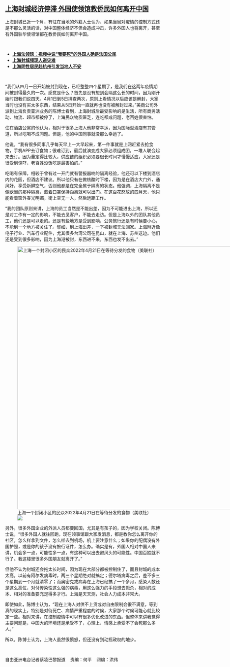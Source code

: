 <!--1651174320000-->
[上海封城经济停滞    外国使领馆教侨民如何离开中国](https://www.rfa.org/mandarin/yataibaodao/huanjing/cl2-04282022110153.html)
------

<p>上海封城已近一个月，有驻在当地的外籍人士认为，如果当局对疫情的控制方式还是不那么灵活的话，对中国整体经济不但会造成冲击，许多外国人也将离开，甚至有外国驻华使领馆都在教侨民如何离开中国。</p><p><br/></p><ul><li><a href="https://www.rfa.org/mandarin/Xinwen/10-04272022164018.html"><strong>上海法领馆：视频中说"我要死"的外国人确是法国公民</strong></a></li><li><strong><a href="https://www.rfa.org/mandarin/yataibaodao/huanjing/ql1-04282022072431.html">上海封城频现人道灾难</a></strong></li><li><strong><a href="https://www.rfa.org/mandarin/yataibaodao/huanjing/ql1-04262022052455.html">上海阴性居民赴杭州引发当地人不安</a></strong></li></ul><p><br/></p><p>“<span>我们从四月一日开始被封到现在，已经整整四</span><span></span><span>个星期了，是我们在这两年疫情期间被封得最久的一次。感觉是什么？首先是没有想到会隔这么长的时间，因为刚开始时跟我们说四</span><span></span><span>天。</span><span>4</span><span>月</span><span>1日</span><span>到</span><span>5日</span><span>排查两次，原则上看情况以后应该是解封，大家当时也没有买太多东西，结果从</span><span>5日</span><span>开始一直就再也没有被解封过来。</span><span>”</span><span>美商公司外派到上海负责亚洲业务的陈博士看到，上海封城后最受影响的是生活，所有商务活动、物流、超市都被停了，上海民众物质匮乏，连吃都成问题，老百姓很害怕。</span></p><p><span>住在酒店公寓的他认为，相对于很多上海人他非常幸运，因为国际型酒店有其管道，所以吃喝不成问题。但是，他的中国同事就没那么幸运了。</span></p><p><span>他说，</span><span>“</span><span>我有很多同事几乎每天早上一大早起来，第一件事就是上网赶紧去抢食物，手机</span><span>APP</span><span>去订食物；很难订到，最后就演变成大家必须组成团，一堆人联合起来去订。因为量定得比较大，供应链的组织必须要很长时间才慢慢适应，大家还是很受到惊吓，老百姓没饭吃是最害怕的。</span><span>”</span></p><p><span>吃喝有保障，相较于曾有过一开门就有警报器响的隔离经验，他还可以下楼到酒店内的花园，但酒店不建议。所以他只有在做核酸时下楼，因为是在酒店大门外，通风好，享受新鲜空气，否则他都是在完全属于隔离的状态。他强调，上海隔离不是像欧洲的那种隔离，戴着口罩保持距离就可以出门。在这百花怒放的四月天，他只能看着窗外春光明媚，街上空无一人，然后远距工作。</span></p><p><span>“</span><span>我的团队原则来讲，上海的员工当然是不能出差，因为不可能进出上海，所以还是对工作有一定的影响，不能去见客户，不能去走访。但是上海以外的团队其他员工，他们还是可以走的。还是有些地方是受到影响，公务旅行还是有时候要小心，不能到一个地方被关住了。譬如，到上海出差，一下被封城无法回家。上海附近像电子行业、汽车行业配件，尤其很多台湾公司在昆山，就在上海、苏州这边。他们还是受到很多影响，因为上海港被封，东西进不来，东西也发不出去。</span><span>”</span></p><p><span><figure class="image-richtext image-inline captioned" style="width:1280px;"><img alt="上海一个封闭小区的民众2022年4月21日在等待分发的食物（美联社）" height="853" src="https://www.rfa.org/mandarin/yataibaodao/huanjing/cl2-04282022110153.html/cl0428b.jpg/@@images/a60c3f31-fa53-46a1-8e65-8c28fc51d8dc.jpeg" title="cl0428b.jpg" width="1280"/><figcaption class="image-caption">上海一个封闭小区的民众2022年4月21日在等待分发的食物（美联社）</figcaption><small></small><div id="zoomattribute"><a data-caption="上海一个封闭小区的民众2022年4月21日在等待分发的食物（美联社）" data-fancybox="" href="https://www.rfa.org/mandarin/yataibaodao/huanjing/cl2-04282022110153.html/cl0428b.jpg" id="single_image" title="上海一个封闭小区的民众2022年4月21日在等待分发的食物（美联社）"><img src="/++plone++rfa-resources/img/icon-zoom.png"/></a></div></figure></span></p><p><span>另外，很多外国企业的外派人员都要回国，尤其是有孩子的，因为学校关闭。陈博士说，</span><span>“</span><span>很多外国人就往回跑，现在领事馆跟大家发消息，都是教你怎么离开你的社区，怎么样拿到文件，怎么样去到机场，机上要注意什么；如果你的配偶没有外国护照，或是你的孩子没有旅行证件，怎么办。确实是有，外国人相对中国人来讲，机会多一点，可能性多一点，有这种可以出去避风头的可能性。中国百姓就不行了。我这楼里很多外国朋友就离开了。</span><span>”</span></p><p><span>但他不认为封城还会拖太长时间，因为现在大部分都被控制住了，而且封城的成本太高，以前有阿尔发病毒时，两三个星期绝对就搞定；德尔塔病毒之后，差不多三个星期到一个月就清零了；而奥密克戎病毒在上海已经搞了一个多月，感染人数还是这么高位，对付传染性这么强的病毒，用这么强力的手段想去扼杀，相对的成本、相对的准备要充足得多才行。上海是天天测，社会人力成本非常大。</span></p><p><span>即使如此，陈博士认为，</span><span>“</span><span>现在上海人对供不上货或对自由限制会很不满意，等到真的现实上，特别是对待死亡、病情严重程度的时候，大家那个时候可能心就比较定一些。相对来讲，在控制疫情中可以有很多优化改进的东西。但整体来讲我觉得主要问题是，中国大的环境还是承受不了，心理上、情感上承受不了会死那么多人。</span><span>”</span></p><p><span>所以，陈博士认为，上海人虽然很愤怒，但还没有到动摇政权的地步。</span></p><p><br/></p><p><span>自由亚洲电台记者蔡凌巴黎报道    责编：何平    网编：洪伟<br/></span></p>
